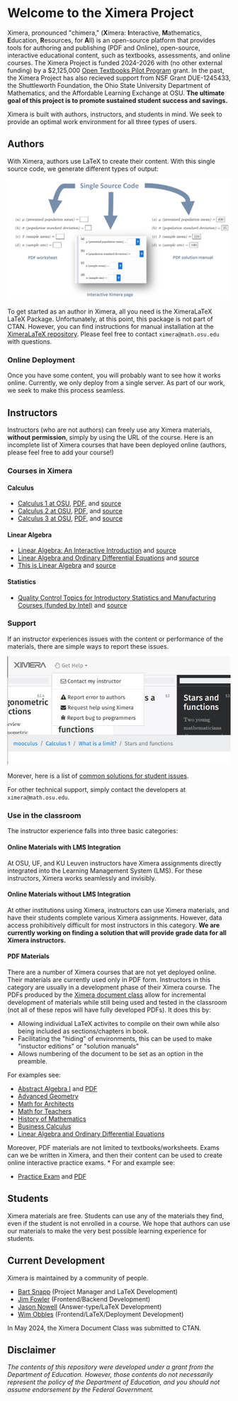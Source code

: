 # Welcome to the Ximera Project

Ximera, pronounced "chimera," (**X**imera: **I**nteractive,
**M**athematics, **E**ducation, **R**esources, for **A**ll) is an
open-source platform that provides tools for authoring and publishing
(PDF and Online), open-source, interactive educational content, such
as textbooks, assessments, and online courses. The Ximera Project is
funded 2024-2026 with (no other external funding) by a $2,125,000
[Open Textbooks Pilot
Program](https://www2.ed.gov/programs/otp/index.html) grant. In the
past, the Ximera Project has also recieved support from NSF Grant
DUE-1245433, the Shuttleworth Foundation, the Ohio State University
Department of Mathematics, and the Affordable Learning Exchange at
OSU. **The ultimate goal of this project is to promote sustained
student success and savings.**

Ximera is built with authors, instructors, and students in mind. We
seek to provide an optimal work environment for all three types of
users.

## Authors

With Ximera, authors use LaTeX to create their content. With this
single source code, we generate different types of output:

![Ximera generates a PDF worksheet, an online interactive worksheet, and a PDF solution manual.](https://github.com/XimeraProject/.github/blob/main/profile/SimultaneousOutput.jpg "Single source code generates three different outputs.")

To get started as an author in Ximera, all you need is the XimeraLaTeX
LaTeX Package. Unfortunately, at this point, this package is not part
of CTAN. However, you can find instructions for manual installation at the [XimeraLaTeX repository](https://github.com/XimeraProject/ximeraLatex#readme).
Please feel free to contact `ximera@math.osu.edu` with questions.

### Online Deployment

Once you have some content, you will probably want to see how it works
online. Currently, we only deploy from a single server. As part of our
work, we seek to make this process seamless.

## Instructors

Instructors (who are not authors) can freely use any Ximera materials,
**without permission**, simply by using the URL of the
course. Here is an incomplete list of Ximera courses that have been
deployed online (authors, please feel free to add your course!)

### Courses in Ximera

#### Calculus

- [Calculus 1 at OSU](https://ximera.osu.edu/mooculus/calculus1), [PDF](https://github.com/mooculus/calculus/releases/tag/v1.0.0), and [source](https://github.com/mooculus/calculus)
- [Calculus 2 at OSU](https://ximera.osu.edu/mooculus/calculus2), [PDF](https://github.com/mooculus/calculus/releases/tag/v1.0.0), and [source](https://github.com/mooculus/calculus)
- [Calculus 3 at OSU](https://ximera.osu.edu/mooculus/calculus3), [PDF](https://github.com/mooculus/calculus/releases/tag/v1.0.0), and [source](https://github.com/mooculus/calculus)

#### Linear Algebra

- [Linear Algebra: An Interactive Introduction](https://ximera.osu.edu/oerlinalg/LinearAlgebra) and [source](https://github.com/annadavismath/LinearAlgebraV2)
- [Linear Algebra and Ordinary Differential Equations](https://ximera.osu.edu/laode) and [source](https://github.com/mooculus/laode)
- [This is Linear Algebra](https://ximera.osu.edu/linearAlgebra) and [source](https://github.com/mooculus/linearAlgebra)

#### Statistics

- [Quality Control Topics for Introductory Statistics and Manufacturing Courses (funded by Intel)](https://ximera.osu.edu/qcstats/QC_stats) and [source](https://github.com/annadavismath/QC_stats)

### Support

If an instructor experiences issues with the content or performance of the materials, there are simple ways to report these issues.

![Buttons that link to GitHub issues.](https://github.com/XimeraProject/.github/blob/main/profile/getHelp.png "Buttons for help.")

Morever, here is a list of [common solutions for student issues](https://github.com/XimeraProject/.github/blob/main/profile/commonSolutions.md).

For other technical support, simply contact the developers at
`ximera@math.osu.edu`.

### Use in the classroom

The instructor experience falls into three basic categories:

#### Online Materials with LMS Integration

At OSU, UF, and KU Leuven instructors have Ximera assignments directly integrated into the Learning Management
System (LMS). For these instructors, Ximera works seamlessly and invisibly.

#### Online Materials without LMS Integration

At other institutions using Ximera, instructors can use Ximera
materials, and have their students complete various Ximera
assignments. However, data access prohibitively difficult for most
instructors in this category. **We are currently working on finding a
solution that will provide grade data for all Ximera instructors.**

#### PDF Materials

There are a number of Ximera courses that are not yet deployed online. Their materials are currently used only in PDF form.
Instructors in this category are usually in a development phase of their Ximera
course. The PDFs produced by the [Ximera document class](https://ctan.org/pkg/ximera) allow for incremental development of
materials while still being used and tested in the classroom (not all of these repos will have fully developed PDFs). It does this by:

- Allowing individual LaTeX activites to compile on their own while also being included as sections/chapters in book.
- Facilitating the "hiding" of environments, this can be used to make "instuctor editions" or "solution manuals"
- Allows numbering of the document to be set as an option in the preamble.


For examples see:


* [Abstract Algebra I](https://github.com/bartsnapp/abstractAlgebraI) and [PDF](https://github.com/bartsnapp/abstractAlgebraI/releases/tag/v1.0.0)
* [Advanced Geometry](https://github.com/mooculus/advancedGeometry)
* [Math for Architects](https://github.com/mooculus/mathForArchitects)
* [Math for Teachers](https://github.com/mooculus/mathForTeachers)
* [History of Mathematics](https://github.com/mooculus/historyOfMathematics)
* [Business Calculus](https://github.com/mooculus/business)
* [Linear Algebra and Ordinary Differential Equations](https://github.com/mooculus/laode)

Moreover, PDF materials are not limited to textbooks/worksheets. Exams can we be written in Ximera, and then their content can be used to create online interactive practice exams. *
For and example see:

* [Practice Exam](https://ximera.osu.edu/testing/exam/practiceExam) and [PDF](https://github.com/XimeraProject/examples/releases/tag/v1.0.0)


## Students

Ximera materials are free. Students can use any of the materials they
find, even if the student is not enrolled in a course. We hope that
authors can use our materials to make the very best possible learning
experience for students.

## Current Development

Ximera is maintained by a community of people.

- [Bart Snapp](https://people.math.osu.edu/snapp.14/) (Project Manager and LaTeX Development)
- [Jim Fowler](https://kisonecat.com/) (Frontend/Backend Development)
- [Jason Nowell](https://www.jasonnowell.com/home) (Answer-type/LaTeX Development)
- [Wim Obbles](https://www.kuleuven.be/wieiswie/en/person/00045050) (Frontend/LaTeX/Deployment Development)

In May 2024, the Ximera Document Class was submitted to CTAN.

## Disclaimer

_The contents of this repository were developed under a grant from the
Department of Education. However, those contents do not necessarily
represent the policy of the Department of Education, and you should
not assume endorsement by the Federal Government._
